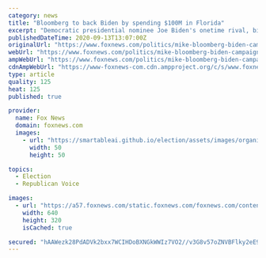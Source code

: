```yaml
---
category: news
title: "Bloomberg to back Biden by spending $100M in Florida"
excerpt: "Democratic presidential nominee Joe Biden's onetime rival, billionaire Mike Bloomberg, will spend $100 million to get Biden elected in Florida."
publishedDateTime: 2020-09-13T13:07:00Z
originalUrl: "https://www.foxnews.com/politics/mike-bloomberg-biden-campaign-spending-donation"
webUrl: "https://www.foxnews.com/politics/mike-bloomberg-biden-campaign-spending-donation"
ampWebUrl: "https://www.foxnews.com/politics/mike-bloomberg-biden-campaign-spending-donation.amp"
cdnAmpWebUrl: "https://www-foxnews-com.cdn.ampproject.org/c/s/www.foxnews.com/politics/mike-bloomberg-biden-campaign-spending-donation.amp"
type: article
quality: 125
heat: 125
published: true

provider:
  name: Fox News
  domain: foxnews.com
  images:
    - url: "https://smartableai.github.io/election/assets/images/organizations/foxnews.com-50x50.jpg"
      width: 50
      height: 50

topics:
  - Election
  - Republican Voice

images:
  - url: "https://a57.foxnews.com/static.foxnews.com/foxnews.com/content/uploads/2020/08/640/320/GettyImages-Michael-Bloomberg-1.jpg?ve=1&tl=1"
    width: 640
    height: 320
    isCached: true

secured: "hAAWezk28PdADVk2bxx7WCIHDoBXNGkWWIz7VO2//v3G8v57oZNVBFlky2eE9Aixh8q4evXo+OGq27AzfhYSbD6aXe3M6IMpBrhytDr/UWtUq5oV3I56L3n6jvSQoU9OR/229VED8EB726qJFz9k7RBOSHXkVC2O3ZzAeEnmW2YUPgWwTBHhn3Lu/Ugew4tWrrsMgiBwG2QdRYwEyAm+Sbnu5phAoa6Qih8Hdav5e5nCpWSL4/HS6ybHg+rwBDUNQ+LSlHgp3yaFserLypxOF7pFzi+LjuqpOtF2L3j8r7MMJMTZm/FKiCyGEOICsIlsLJ+HnZ3oeTFn0Omn/vKu76RvSlCNDz56Uog2Cbt8g/0=;QPMDgWP0o8+68y8Lw+/k0Q=="
---
```


